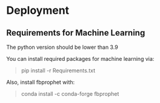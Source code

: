# Deployment

## Requirements for Machine Learning

The python version should be lower than 3.9

You can install required packages for machine learning via:

> pip install -r Requirements.txt 

Also, install fbprophet with:

> conda install -c conda-forge fbprophet


